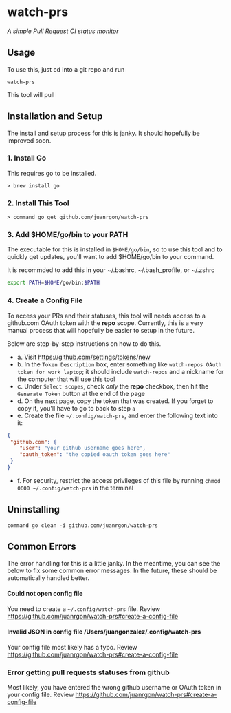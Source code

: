 # watch-prs
_A simple Pull Request CI status monitor_

## Usage
To use this, just cd into a git repo and run
```
watch-prs
```

This tool will pull


## Installation and Setup
The install and setup process for this is janky. It should hopefully be improved soon.

### 1. **Install Go**

This requires go to be installed.

```
> brew install go
```

### 2. **Install This Tool**

```
> command go get github.com/juanrgon/watch-prs
```

### 3. **Add $HOME/go/bin to your PATH**

The executable for this is installed in `$HOME/go/bin`, so to use this tool and to quickly get updates, you'll want to add $HOME/go/bin to your command.

It is recommded to add this in your ~/.bashrc, ~/.bash_profile, or ~/.zshrc
```sh
export PATH=$HOME/go/bin:$PATH
```

### 4. **Create a Config File**
To access your PRs and their statuses, this tool will needs access to a github.com OAuth token with the **repo** scope. Currently, this is a very manual process that will hopefully be easier to setup in the future.

Below are step-by-step instructions on how to do this.

- a. Visit https://github.com/settings/tokens/new
- b. In the `Token Description` box, enter something like `watch-repos OAuth token for work laptop`; it should include `watch-repos` and a nickname for the computer that will use this tool
- c. Under `Select scopes`, check _only_ the **repo** checkbox, then hit the `Generate Token` button at the end of the page
- d. On the next page, copy the token that was created. If you forget to copy it, you'll have to go to back to step `a`
- e. Create the file `~/.config/watch-prs`, and enter the following text into it:
```json
{
 "github.com": {
    "user": "your github username goes here",
    "oauth_token": "the copied oauth token goes here"
 }
}
```
- f. For security, restrict the access privileges of this file by running `chmod 0600 ~/.config/watch-prs` in the terminal

## Uninstalling
```
command go clean -i github.com/juanrgon/watch-prs
```

## Common Errors
The error handling for this is a little janky. In the meantime, you can see the below to fix some common error messages. In the future, these should be automatically handled better.

#### Could not open config file
You need to create a `~/.config/watch-prs` file. Review https://github.com/juanrgon/watch-prs#create-a-config-file

#### Invalid JSON in config file /Users/juangonzalez/.config/watch-prs
Your config file most likely has a typo. Review https://github.com/juanrgon/watch-prs#create-a-config-file

### Error getting pull requests statuses from github
Most likely, you have entered the wrong github username or OAuth token in your config file.  Review https://github.com/juanrgon/watch-prs#create-a-config-file
